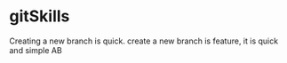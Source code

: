# gitSkills
Creating a new branch is quick.
create a new branch is feature, it is quick and simple
AB
